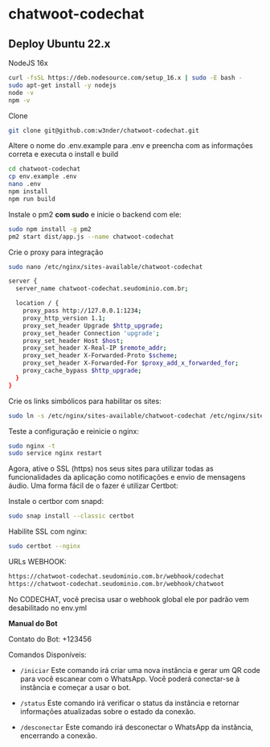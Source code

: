 # chatwoot-codechat

## Deploy Ubuntu 22.x

NodeJS 16x 

```bash
curl -fsSL https://deb.nodesource.com/setup_16.x | sudo -E bash -
sudo apt-get install -y nodejs
node -v
npm -v
```

Clone 

```bash
git clone git@github.com:w3nder/chatwoot-codechat.git
```

Altere o nome do .env.example para .env e preencha com as informações correta e executa o install e build

```bash
cd chatwoot-codechat
cp env.example .env
nano .env
npm install
npm run build
```

Instale o pm2 **com sudo** e inicie o backend com ele:

```bash
sudo npm install -g pm2
pm2 start dist/app.js --name chatwoot-codechat
```

Crie o proxy para integração
```bash
sudo nano /etc/nginx/sites-available/chatwoot-codechat
```

```bash
server {
  server_name chatwoot-codechat.seudominio.com.br;

  location / {
    proxy_pass http://127.0.0.1:1234;
    proxy_http_version 1.1;
    proxy_set_header Upgrade $http_upgrade;
    proxy_set_header Connection 'upgrade';
    proxy_set_header Host $host;
    proxy_set_header X-Real-IP $remote_addr;
    proxy_set_header X-Forwarded-Proto $scheme;
    proxy_set_header X-Forwarded-For $proxy_add_x_forwarded_for;
    proxy_cache_bypass $http_upgrade;
  }
}
```

Crie os links simbólicos para habilitar os sites:

```bash
sudo ln -s /etc/nginx/sites-available/chatwoot-codechat /etc/nginx/sites-enabled
```

Teste a configuração e reinicie o nginx:

```bash
sudo nginx -t
sudo service nginx restart
```

Agora, ative o SSL (https) nos seus sites para utilizar todas as funcionalidades da aplicação como notificações e envio de mensagens áudio. Uma forma fácil de o fazer é utilizar Certbot:

Instale o certbor com snapd:

```bash
sudo snap install --classic certbot
```

Habilite SSL com nginx:

```bash
sudo certbot --nginx
```

URLs WEBHOOK:

```bash
https://chatwoot-codechat.seudominio.com.br/webhook/codechat
https://chatwoot-codechat.seudominio.com.br/webhook/chatwoot
```

No CODECHAT, você precisa usar o webhook global ele por padrão vem desabilitado no env.yml

**Manual do Bot**

Contato do Bot: +123456

Comandos Disponíveis:

- `/iniciar` Este comando irá criar uma nova instância e gerar um QR code para você escanear com o WhatsApp. Você poderá conectar-se à instância e começar a usar o bot.

- `/status` Este comando irá verificar o status da instância e retornar informações atualizadas sobre o estado da conexão.

- `/desconectar` Este comando irá desconectar o WhatsApp da instância, encerrando a conexão.


